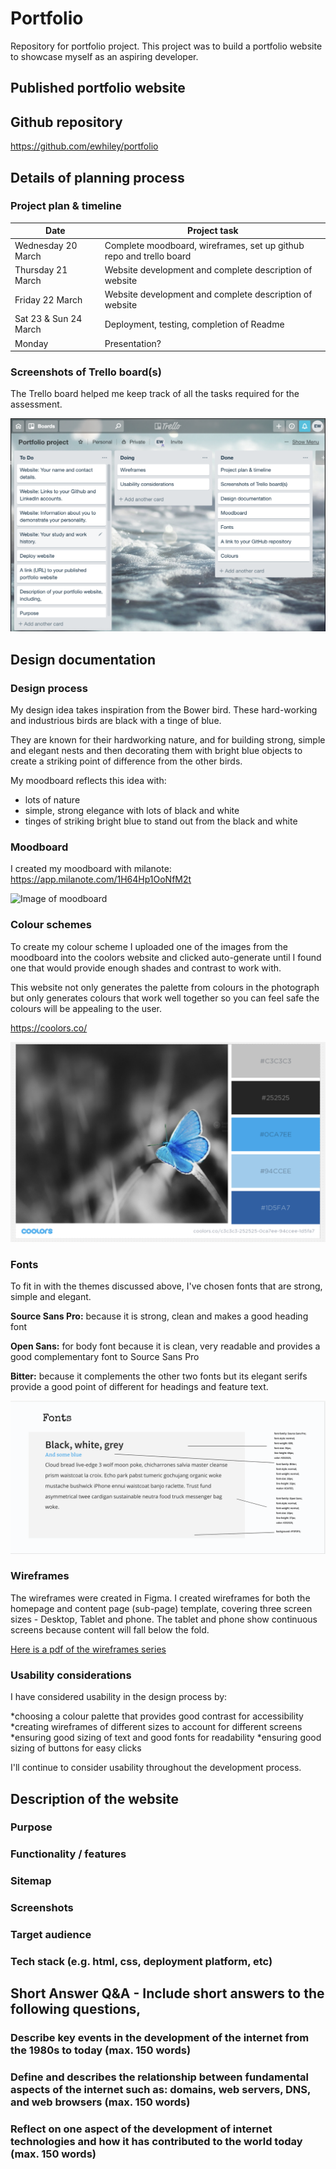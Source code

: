 # Portfolio
Repository for portfolio project.
This project was to build a portfolio website to showcase myself as an aspiring developer. 

## Published portfolio website


## Github repository
https://github.com/ewhiley/portfolio

## Details of planning process
### Project plan & timeline

Date | Project task
------------ | -------------
Wednesday 20 March | Complete moodboard, wireframes, set up github repo and trello board
Thursday 21 March | Website development and complete description of website
Friday 22 March | Website development and complete description of website
Sat 23 & Sun 24 March | Deployment, testing, completion of Readme
Monday | Presentation?

### Screenshots of Trello board(s)
The Trello board helped me keep track of all the tasks required for the assessment. 

![Image of Trello board showing tasks underway, completed and yet to be completed](https://github.com/ewhiley/portfolio/blob/master/trello%20board.png)


## Design documentation
### Design process
My design idea takes inspiration from the Bower bird. These hard-working and industrious birds are black with a tinge of blue. 

They are known for their hardworking nature, and for building strong, simple and elegant nests and then decorating them with bright blue objects to create a striking point of difference from the other birds. 

My moodboard reflects this idea with: 
- lots of nature 
- simple, strong elegance with lots of black and white 
- tinges of striking bright blue to stand out from the black and white

### Moodboard

I created my moodboard with milanote: https://app.milanote.com/1H64Hp1OoNfM2t

![Image of moodboard](https://github.com/ewhiley/portfolio/blob/master/Portfolio_mood_board.png)

### Colour schemes
To create my colour scheme I uploaded one of the images from the moodboard into the coolors website and clicked auto-generate until I found one that would provide enough shades and contrast to work with.

This website not only generates the palette from colours in the photograph but only generates colours that work well together so you can feel safe the colours will be appealing to the user.

https://coolors.co/

![Image of colour palette](https://github.com/ewhiley/portfolio/blob/master/colour_schemes.png)

### Fonts

To fit in with the themes discussed above, I've chosen fonts that are strong, simple and elegant. 

**Source Sans Pro:** because it is strong, clean and makes a good heading font

**Open Sans:** for body font because it is clean, very readable and provides a good complementary font to Source Sans Pro

**Bitter:** because it complements the other two fonts but its elegant serifs provide a good point of different for headings and feature text. 

![Image of fonts](https://github.com/ewhiley/portfolio/blob/master/fonts.png)


### Wireframes

The wireframes were created in Figma. I created wireframes for both the homepage and content page (sub-page) template, covering three screen sizes - Desktop, Tablet and phone. The tablet and phone show continuous screens because content will fall below the fold. 

[Here is a pdf of the wireframes series](https://github.com/ewhiley/portfolio/blob/master/Portfolio_wireframes.pdf)

### Usability considerations
I have considered usability in the design process by: 

*choosing a colour palette that provides good contrast for accessibility
*creating wireframes of different sizes to account for different screens
*ensuring good sizing of text and good fonts for readability
*ensuring good sizing of buttons for easy clicks

I'll continue to consider usability throughout the development process. 


## Description of the website
### Purpose
### Functionality / features
### Sitemap
### Screenshots
### Target audience
### Tech stack (e.g. html, css, deployment platform, etc)



## Short Answer Q&A - Include short answers to the following questions,
### Describe key events in the development of the internet from the 1980s to today (max. 150 words)
### Define and describes the relationship between fundamental aspects of the internet such as: domains, web servers, DNS, and web browsers (max. 150 words)
### Reflect on one aspect of the development of internet technologies and how it has contributed to the world today (max. 150 words)
